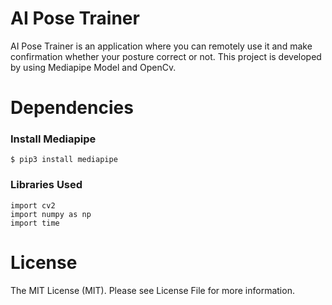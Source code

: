 # AI Pose Trainer
AI Pose Trainer is an application where you can remotely use it and make confirmation whether your posture correct or not. This project is developed by using Mediapipe Model and OpenCv.

# Dependencies
### Install Mediapipe
    $ pip3 install mediapipe

### Libraries Used
    import cv2
    import numpy as np
    import time

# License
The MIT License (MIT). Please see License File for more information.
